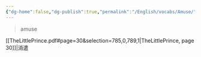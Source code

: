 ```yaml
---
{"dg-home":false,"dg-publish":true,"permalink":"/English/vocabs/Amuse/","dgPassFrontmatter":true}
---
```



> amuse

[[TheLittlePrince.pdf#page=30&selection=785,0,789,1|TheLittlePrince, page 30]]|消遣
